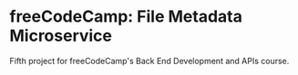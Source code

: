 # freeCodeCamp: File Metadata Microservice

Fifth project for freeCodeCamp's Back End Development and APIs course.
